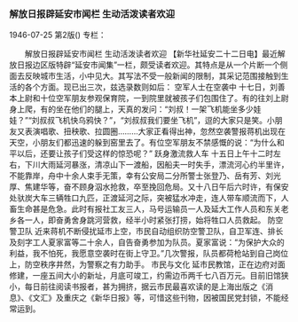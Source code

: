 ### 解放日报辟延安市闻栏  生动活泼读者欢迎

1946-07-25
第2版()
专栏：

　　解放日报辟延安市闻栏
    生动活泼读者欢迎
    【新华社延安二十二日电】最近解放日报边区版特辟“延安市闻集”一栏，颇受读者欢迎。其特点是从一个片断一个侧面去反映城市生活，小中见大。其写法不受一般新闻的限制，其采记范围接触到生活的各个方面。现已出三次，兹选录数则如后：
    空军人士在空袭中
    十七日，刘善本上尉和十位空军朋友参观保育院，一到院里就被孩子们包围住了。有的往刘上尉身上爬，有的坐在他们的腿上，天真的发问：“刘叔！一架飞机能坐多少娃娃？”“刘叔叔飞机快乌鸦快？”，“刘叔叔我们要坐飞机”，逗的大家只是笑。小朋友又表演唱歌、扭秧歌、拉圆圈………大家正看得出神，忽然空袭警报蒋机出现在天空，小朋友们都迅速的躲到窑里去了。有位空军朋友不禁感慨的说：“为什么和平以后，还要让孩子们受这样的惊恐呢？”
    跃身激流救人车
    十五日上午十二时左右，下川大雨延河暴涨，清凉山下一渡船，因船夫一时失手，漂流河心约半里许，不能靠岸，舟中十余人束手无策，幸有公安局二分所警士张登乃、岳有芳、刘光厚、焦建华等，奋不顾身泅水抢救，卒至挽回危局。又十八日午后六时许，有保安处驮炭大车三辆牲口九匹，正渡延河之际，突被猛水冲走，连人带车顺流而下，人畜生命甚是危急。此时有报社工友三人，马号运输员一人及延大工作人员和东关老乡各一人，即奋勇舍身跳河营救，经半小时紧张打捞，始将牲口人员救起。
    防空警卫队
    近来蒋机不断侵扰延市上空，市民自动组织防空警卫队，自卫军连、排长及刻字工人夏家富等二十余人，自告奋勇参加为队员。夏家富说：“为保护大众的利益，我不怕死，我愿意空袭时在街上守卫。”几次警报，队员都荷枪站到自己岗位上，防空秩序井然，为警察之有力助手。
    市民与文化
    延市民教馆，正在边府对面修建，一座五间大小的新址，月底可竣工，约需边币两千七八百万元。目前旧馆狭小，每日前往阅读书报者，甚为拥挤，据云市民最喜欢读的是上海出版之《消息》、《文汇》及重庆之《新华日报》等，可惜这些刊物，因被国民党封锁，不能经常运到。
